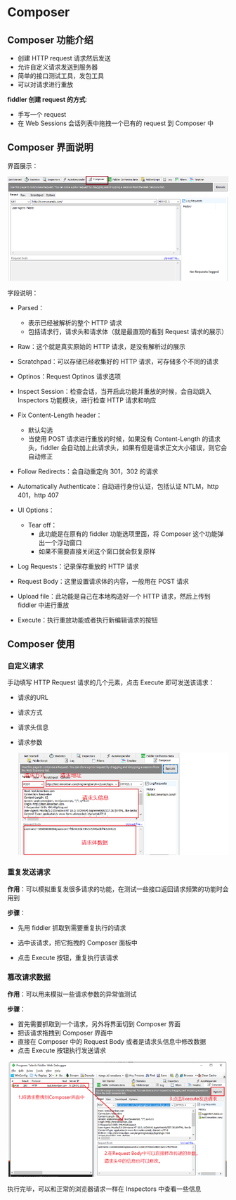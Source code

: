 # Composer

## Composer 功能介绍

+ 创建 HTTP request 请求然后发送
+ 允许自定义请求发送到服务器
+ 简单的接口测试工具，发包工具
+ 可以对请求进行重放

**fiddler 创建 request 的方式**:

+ 手写一个 request
+ 在 Web Sessions 会话列表中拖拽一个已有的 request 到 Composer 中

## Composer 界面说明

界面展示：

![composer](./images/composer1.png)

字段说明：

+ Parsed：
  + 表示已经被解析的整个 HTTP 请求
  + 包括请求行，请求头和请求体（就是最直观的看到 Request 请求的展示）

+ Raw：这个就是真实原始的 HTTP 请求，是没有解析过的展示

+ Scratchpad：可以存储已经收集好的 HTTP 请求，可存储多个不同的请求

+ Optinos：Request Optinos 请求选项

+ Inspect Session：检查会话，当开启此功能并重放的时候，会自动跳入 Inspectors 功能模块，进行检查 HTTP 请求和响应

+ Fix Content-Length header：
  + 默认勾选
  + 当使用 POST 请求进行重放的时候，如果没有 Content-Length 的请求头，fiddler 会自动加上此请求头，如果有但是请求正文大小错误，则它会自动修正

+ Follow Redirects：会自动重定向 301，302 的请求

+ Automatically Authenticate：自动进行身份认证，包括认证 NTLM，http 401，http 407
+ UI Options：
  + Tear off：
    + 此功能是在原有的 fiddler 功能选项里面，将 Composer 这个功能弹出一个浮动窗口
    + 如果不需要直接关闭这个窗口就会恢复原样

+ Log Requests：记录保存重放的 HTTP 请求

+ Request Body：这里设置请求体的内容，一般用在 POST 请求

+ Upload file：此功能是自己在本地构造好一个 HTTP 请求，然后上传到 fiddler 中进行重放

+ Execute：执行重放功能或者执行新编辑请求的按钮

## Composer 使用

### 自定义请求

手动填写 HTTP Request 请求的几个元素，点击 Execute 即可发送该请求：

- 请求的URL

- 请求方式

- 请求头信息

- 请求参数

  ![composer](./images/composer2.png)

### 重复发送请求

**作用**：可以模拟重复发很多请求的功能，在测试一些接口返回请求频繁的功能时会用到

**步骤**：

+ 先用 fiddler 抓取到需要重复执行的请求

+ 选中该请求，把它拖拽的 Composer 面板中

+ 点击 Execute 按钮，重复执行该请求

### 篡改请求数据

**作用**：可以用来模拟一些请求参数的异常值测试

**步骤**：

+ 首先需要抓取到一个请求，另外将界面切到 Composer 界面
+ 把该请求拖拽到 Composer 界面中
+ 直接在 Composer 中的 Request Body 或者是请求头信息中修改数据
+ 点击 Execute 按钮执行发送请求

![composer](./images/composer3.png)

执行完毕，可以和正常的浏览器请求一样在 Inspectors 中查看一些信息